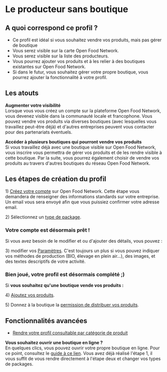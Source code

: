 # Le producteur sans boutique

## A quoi correspond ce profil ?

* Ce profil est idéal si vous souhaitez vendre vos produits, mais pas gérer de boutique
* Vous serez visible sur la carte Open Food Network.
* Vous serez visible sur la liste des producteurs.
* Vous pourrez ajouter vos produits et à les relier à des boutiques existantes sur Open Food Network.
* Si dans le futur, vous souhaitez gérer votre propre boutique, vous pourrez ajouter la fonctionnalité à votre profil.

## Les atouts

**Augmenter votre visibilité**  
Lorsque vous vous créez un compte sur la plateforme Open Food Network, vous devenez visible dans la communauté locale et francophone. Vous pouvez vendre vos produits via diverses boutiques \(avec lesquelles vous travaillez peut-être déjà\) et d'autres entreprises peuvent vous contacter pour des partenariats éventuels.

**Accéder à plusieurs boutiques qui pourront vendre vos produits**  
Si vous travaillez déjà avec une boutique visible sur Open Food Network, vous inscrire vous permettra de gérer vos produits et de les rendre visible à cette boutique. Par la suite, vous pourrez également choisir de vendre vos produits au travers d'autres boutiques du réseau Open Food Network.

## Les étapes de création du profil

1\) [Créez votre compte](../fonctionnalites-standards/inscription-et-creation-de-profil.md) sur Open Food Network. Cette étape vous demandera de renseigner des informations standards sur votre entreprise. Un email vous sera envoyé afin que vous puissiez confirmer votre adresse email.

2\) Sélectionnez un [type de package](../fonctionnalites-standards/votre-profil/types-de-package.md).

### Votre compte est désormais prêt !

Si vous avez besoin de le modifier et ou d'ajouter des détails, vous pouvez :

3\) modifier vos [Paramètres](../fonctionnalites-standards/votre-profil/parametres.md). C'est toujours un plus si vous pouvez indiquer vos méthodes de production \(BIO, élevage en plein air...\), des images, et des textes descriptifs de votre activité.

### Bien joué, votre profil est désormais complété ;\)

Si **vous souhaitez qu'une boutique vende vos produits :**

4\) [Ajoutez vos produits](../fonctionnalites-standards/produits-1/produits.md).

5\) Donnez à la boutique la [permission de distribuer vos produits](../fonctionnalites-standards/votre-profil/e2e-permissions.md).

## Fonctionnalités avancées

* [Rendre votre profil consultable par catégorie de produit ](../fonctionnalites-standards/votre-profil/making-a-producer-profile-searchable-by-product-category.md)

**Vous souhaitez ouvrir une boutique en ligne ?**    
En quelques clics, vous pouvez ouvrir votre propre boutique en ligne. Pour ce point, consultez le [guide à ce lien](le-producteur-en-vente-directe-avec-une-boutique.md). Vous avez déjà réalisé l'étape 1, il vous suffit de vous rendre directement à l'étape deux et changer vos types de packages.

